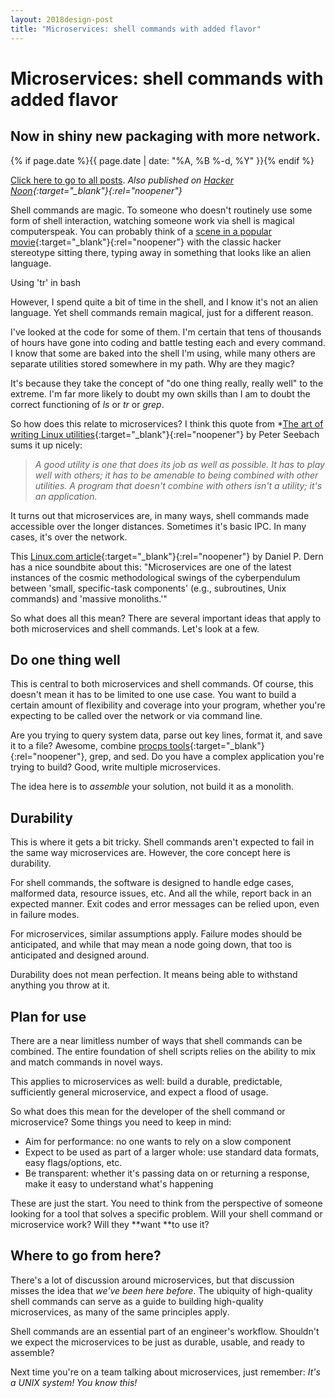 ```yaml
---
layout: 2018design-post
title: "Microservices: shell commands with added flavor"
---
```


# Microservices: shell commands with added flavor

## Now in shiny new packaging with more network.

{% if page.date %}{{ page.date | date: "%A, %B %-d, %Y" }}{% endif %}

[Click here to go to all posts](/posts/). *Also published on [Hacker Noon](https://hackernoon.com/microservices-shell-commands-with-added-flavor-b3c0bcfe12fb){:target="_blank"}{:rel="noopener"}*

Shell commands are magic. To someone who doesn't routinely use some form of
shell interaction, watching someone work via shell is magical computerspeak. You
can probably think of a [scene in a popular
movie](https://www.youtube.com/watch?v=dFUlAQZB9Ng){:target="_blank"}{:rel="noopener"} with the classic hacker
stereotype sitting there, typing away in
something that looks like an alien language.

<div class="center width70"><amp-img src="/images/posts/2017-08-23_1.png" width="1600" height="855" alt="Using 'tr' in bash" layout="responsive"></amp-img></div>
<figcaption class="center">Using 'tr' in bash</figcaption>

However, I spend quite a bit of time in the shell, and I know it's not an alien
language. Yet shell commands remain magical, just for a different reason.

I've looked at the code for some of them. I'm certain that tens of thousands of
hours have gone into coding and battle testing each and every command. I know
that some are baked into the shell I'm using, while many others are separate
utilities stored somewhere in my path. Why are they magic?

It's because they take the concept of "do one thing really, really well" to the
extreme. I'm far more likely to doubt my own skills than I am to doubt the
correct functioning of *ls* or *tr* or *grep*.

So how does this relate to microservices? I think this quote from *[The art of writing Linux utilities](http://people.fas.harvard.edu/~lib113/reference/unix/writingtools.html){:target="_blank"}{:rel="noopener"} by Peter Seebach sums it up nicely:

> *A good utility is one that does its job as well as possible. It has to play
> well with others; it has to be amenable to being combined with other utilities.
A program that doesn't combine with others isn't a utility; it's an
application.*

It turns out that microservices are, in many ways, shell commands made
accessible over the longer distances. Sometimes it's basic IPC. In many cases,
it's over the network.

This [Linux.com article](https://www.linux.com/news/microservices-101-what-know-what-do){:target="_blank"}{:rel="noopener"} by
Daniel P. Dern has a nice soundbite about this: "Microservices are one of the
latest instances of the cosmic methodological swings of the cyberpendulum
between 'small, specific-task components' (e.g., subroutines, Unix commands) and
'massive monoliths.'"

So what does all this mean? There are several important ideas that apply to both
microservices and shell commands. Let's look at a few.

## Do one thing well

This is central to both microservices and shell commands. Of course, this
doesn't mean it has to be limited to one use case. You want to build a certain
amount of flexibility and coverage into your program, whether you're expecting
to be called over the network or via command line.

Are you trying to query system data, parse out key lines, format it, and save it
to a file? Awesome, combine [procps tools](https://gitlab.com/procps-ng/procps){:target="_blank"}{:rel="noopener"},
grep, and sed. Do you have a complex application you're trying to build? Good,
write multiple microservices.

The idea here is to *assemble* your solution, not build it as a monolith.

## Durability

This is where it gets a bit tricky. Shell commands aren't expected to fail in
the same way microservices are. However, the core concept here is durability.

For shell commands, the software is designed to handle edge cases, malformed
data, resource issues, etc. And all the while, report back in an expected
manner. Exit codes and error messages can be relied upon, even in failure modes.

For microservices, similar assumptions apply. Failure modes should be
anticipated, and while that may mean a node going down, that too is anticipated
and designed around.

Durability does not mean perfection. It means being able to withstand anything
you throw at it.

## Plan for use

There are a near limitless number of ways that shell commands can be combined.
The entire foundation of shell scripts relies on the ability to mix and match
commands in novel ways.

This applies to microservices as well: build a durable, predictable,
sufficiently general microservice, and expect a flood of usage.

So what does this mean for the developer of the shell command or microservice?
Some things you need to keep in mind:

* Aim for performance: no one wants to rely on a slow component
* Expect to be used as part of a larger whole: use standard data formats, easy
flags/options, etc.
* Be transparent: whether it's passing data on or returning a response, make it
easy to understand what's happening

These are just the start. You need to think from the perspective of someone
looking for a tool that solves a specific problem. Will your shell command or
microservice work? Will they **want **to use it?

## Where to go from here?

There's a lot of discussion around microservices, but that discussion misses the
idea that *we've been here before*. The ubiquity of high-quality shell commands
can serve as a guide to building high-quality microservices, as many of the same
principles apply.

Shell commands are an essential part of an engineer's workflow. Shouldn't we
expect the microservices to be just as durable, usable, and ready to assemble?

Next time you're on a team talking about microservices, just remember: *It's a
UNIX system! You know this!*